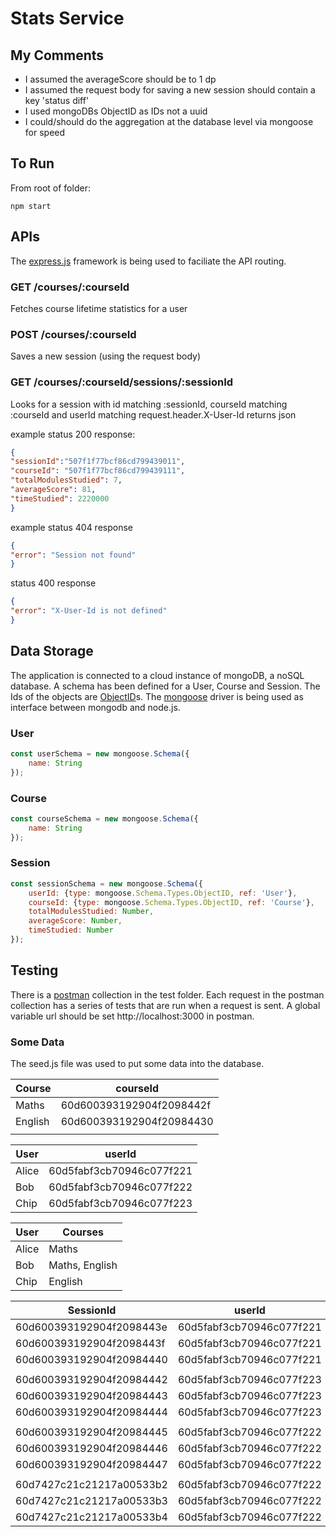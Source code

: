 # Stats Service

## My Comments
- I assumed the averageScore should be to 1 dp
- I assumed the request body for saving a new session should contain a key 'status diff'
- I used mongoDBs ObjectID as IDs not a uuid
- I could/should do the aggregation at the database level via mongoose for speed

## To Run
From  root of folder:
```
npm start
```

## APIs
The [express.js](https://expressjs.com/) framework is being used to faciliate the API routing.

### GET /courses/:courseId
Fetches course lifetime statistics for a user
### POST /courses/:courseId
Saves a new session (using the request body)
### GET /courses/:courseId/sessions/:sessionId
Looks for a session with id matching :sessionId, courseId matching :courseId and userId matching request.header.X-User-Id 
returns json

example status 200 response:

```JSON
{
"sessionId":"507f1f77bcf86cd799439011",
"courseId": "507f1f77bcf86cd799439111",
"totalModulesStudied": 7,
"averageScore": 81,
"timeStudied": 2220000
}
```

example status 404 response
```JSON
{
"error": "Session not found"
}
```

status 400 response
```JSON
{
"error": "X-User-Id is not defined"
}
```

## Data Storage
The application is connected to a cloud instance of mongoDB, a noSQL database. A schema has been defined for a User, Course and Session. The Ids of the objects are [ObjectID](https://docs.mongodb.com/manual/reference/method/ObjectId/)s. The [mongoose](https://mongoosejs.com/) driver is being used as interface between mongodb and node.js.

### User
```javascript
const userSchema = new mongoose.Schema({
	name: String
});
```

### Course
```javascript
const courseSchema = new mongoose.Schema({
	name: String
});
```

### Session
```javascript
const sessionSchema = new mongoose.Schema({
	userId: {type: mongoose.Schema.Types.ObjectID, ref: 'User'},
	courseId: {type: mongoose.Schema.Types.ObjectID, ref: 'Course'},
	totalModulesStudied: Number,
	averageScore: Number,
	timeStudied: Number
});
```

## Testing
There is a [postman](http://postman.com) collection in the test folder. Each request in the postman collection has a series of tests that are run when a request is sent. A global variable url should be set http://localhost:3000 in postman.

### Some Data

The seed.js file was used to put some data into the database.

| Course  | courseId                 |
|---------|--------------------------|
| Maths   | 60d600393192904f2098442f |
| English | 60d600393192904f20984430 |
|         |                          | 


| User    | userId                   |
|---------|--------------------------|
| Alice   | 60d5fabf3cb70946c077f221 |
| Bob     | 60d5fabf3cb70946c077f222 |
| Chip    | 60d5fabf3cb70946c077f223 |



| User  | Courses        |
|-------|----------------|
| Alice | Maths          |
| Bob   | Maths, English |
| Chip  | English        |


| SessionId                | userId                   | courseId                 |
|--------------------------|--------------------------|--------------------------|
| 60d600393192904f2098443e | 60d5fabf3cb70946c077f221 | 60d600393192904f2098442f | 
| 60d600393192904f2098443f | 60d5fabf3cb70946c077f221 | 60d600393192904f2098442f | 
| 60d600393192904f20984440 | 60d5fabf3cb70946c077f221 | 60d600393192904f2098442f | 
|                          |                          |                          |
| 60d600393192904f20984442 | 60d5fabf3cb70946c077f223 | 60d600393192904f20984430 | 
| 60d600393192904f20984443 | 60d5fabf3cb70946c077f223 | 60d600393192904f20984430 | 
| 60d600393192904f20984444 | 60d5fabf3cb70946c077f223 | 60d600393192904f20984430 | 
|                          |                          |                          |
| 60d600393192904f20984445 | 60d5fabf3cb70946c077f222 | 60d600393192904f20984430 | 
| 60d600393192904f20984446 | 60d5fabf3cb70946c077f222 | 60d600393192904f20984430 | 
| 60d600393192904f20984447 | 60d5fabf3cb70946c077f222 | 60d600393192904f20984430 | 
|                          |                          |                          |
| 60d7427c21c21217a00533b2 | 60d5fabf3cb70946c077f222 | 60d600393192904f2098442f | 
| 60d7427c21c21217a00533b3 | 60d5fabf3cb70946c077f222 | 60d600393192904f2098442f | 
| 60d7427c21c21217a00533b4 | 60d5fabf3cb70946c077f222 | 60d600393192904f2098442f | 
